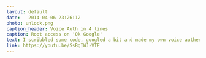 ```yaml
---
layout: default
date:   2014-04-06 23:26:12
photo: unlock.png
caption_header: Voice Auth in 4 lines
caption: Root access on 'Ok Google'
text: I scribbled some code, googled a bit and made my own voice authentication system, which sounds so wrong because I just wrote 4 lines.
link: https://youtu.be/SsBgIWJ-VTE
---
```

